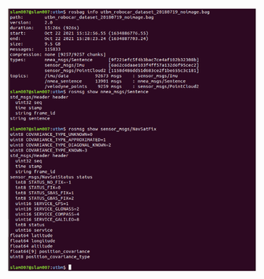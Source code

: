 <!--
 * @Author: https://github.com/haohaoalt
 * @Date: 2023-12-06 19:22:37
 * @LastEditors: hayden haohaoalt@163.com
 * @LastEditTime: 2023-12-06 19:22:39
 * @FilePath: /hao_datasets/utbm/utbm.md
 * @Description: 
 * Copyright (c) 2023 by haohaoalt@163.com, All Rights Reserved. 
-->


![1701861763463](image/utbm/1701861763463.png)